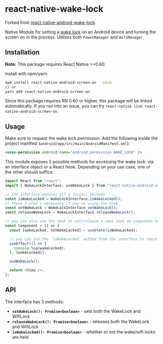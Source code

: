 # react-native-wake-lock

Forked from [react-native-android-wake-lock](https://github.com/gretzky/react-native-android-wake-lock).

Native Module for setting a [wake lock](https://developer.android.com/training/scheduling/wakelock) on an Android device and turning the screen on in the process. Utilizes both `PowerManager` and `WifiManager`.

## Installation

**Note:** This package requires React Native >=0.60.

Install with npm/yarn.

```bash
npm install react-native-android-screen-on --save
// or
yarn add react-native-android-screen-on
```

Since this package requires RN 0.60 or higher, this package will be linked automatically. If you run into an issue, you can try `react-native link react-native-android-screen-on`.

## Usage

Make sure to request the wake lock permission. Add the following inside the project manifest (`android/app/src/main/AndroidManifest.xml`):

```xml
<uses-permission android:name="android.permission.WAKE_LOCK" />
```

This module exposes 2 possible methods for accessing the wake lock: via an interface object or a React hook. Depending on your use case, one or the other should suffice.

```js
import React from "react";
import { WakeLockInterface, useWakeLock } from "react-native-android-screen-on";

// the interface exposes all 3 (async) methods
const isWakeLocked = WakeLockInterface.isWakeLocked();
// these 2 aren't necessary if you're using the hook
const setWakeLock = WakeLockInterface.setWakeLock();
const releaseWakeLock = WakeLockInterface.releaseWakeLock();

// you can also use the hook to set/release a wake lock on component mount/unmount
const Component = () => {
  const [wakeLocked, setWakeLocked] = useState(isWakeLocked);

  // you can use the `isWakeLocked` method from the interface to check whether or not the wake lock is set
  useEffect(() => {
    console.log(wakeLocked);
  }, [wakeLocked]);

  useWakeLock();

  return <View />;
};
```

## API

The interface has 3 methods:

- **`setWakeLock(): Promise<boolean>`** - sets both the WakeLock and WifiLock
- **`releaseWakeLock(): Promise<boolean>`** - releases both the WakeLock and WifiLock
- **`isWakeLocked(): Promise<boolean>`** - whether or not the wake/wifi locks are held
